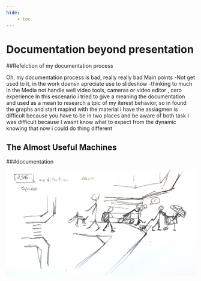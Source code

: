 ```yaml
---
hide:
    - toc
---
```


# Documentation beyond presentation

##Refelction of my documentation process

Oh, my documentation process is bad, really really bad
Main points
-Not get used to it, in the work doensn apreciate
use to slideshow
-thinking to much in the Media
not handle well video tools, cameras or video editor , cero experience
In this escenario i tried to give a meaning the documentation and used as a mean to research a tpic of my iterest behavior, so in found the graphs and start mapind with the material i have
the assiagmen is difficult because you have to be in two places and be aware of both task
I was difficult because I wasnt know what to expect from the dynamic
knowing that now i could do thing different 


## The Almost Useful Machines
###documentation

![](../images/path_1.jpg)
